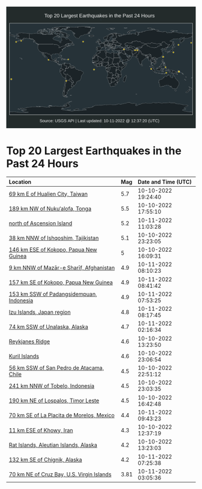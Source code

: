 ![Map](./map.png)

# Top 20 Largest Earthquakes in the Past 24 Hours

| Location | Mag | Date and Time (UTC) |
|:---|:---|:---|
| [69 km E of Hualien City, Taiwan](https://earthquake.usgs.gov/earthquakes/eventpage/us6000isjn) | 5.7 | 10-10-2022 19:24:40 |
| [189 km NW of Nuku‘alofa, Tonga](https://earthquake.usgs.gov/earthquakes/eventpage/us6000isj3) | 5.5 | 10-10-2022 17:55:10 |
| [north of Ascension Island](https://earthquake.usgs.gov/earthquakes/eventpage/us6000ispj) | 5.2 | 10-11-2022 11:03:28 |
| [38 km NNW of Ishqoshim, Tajikistan](https://earthquake.usgs.gov/earthquakes/eventpage/us6000islc) | 5.1 | 10-10-2022 23:23:05 |
| [146 km ESE of Kokopo, Papua New Guinea](https://earthquake.usgs.gov/earthquakes/eventpage/us6000isic) | 5 | 10-10-2022 16:09:31 |
| [9 km NNW of Mazār-e Sharīf, Afghanistan](https://earthquake.usgs.gov/earthquakes/eventpage/us6000isnu) | 4.9 | 10-11-2022 08:10:23 |
| [157 km SE of Kokopo, Papua New Guinea](https://earthquake.usgs.gov/earthquakes/eventpage/us6000isp0) | 4.9 | 10-11-2022 08:41:42 |
| [153 km SSW of Padangsidempuan, Indonesia](https://earthquake.usgs.gov/earthquakes/eventpage/us6000isnr) | 4.9 | 10-11-2022 07:53:25 |
| [Izu Islands, Japan region](https://earthquake.usgs.gov/earthquakes/eventpage/us6000isnw) | 4.8 | 10-11-2022 08:17:45 |
| [74 km SSW of Unalaska, Alaska](https://earthquake.usgs.gov/earthquakes/eventpage/us6000islv) | 4.7 | 10-11-2022 02:16:34 |
| [Reykjanes Ridge](https://earthquake.usgs.gov/earthquakes/eventpage/us6000isi2) | 4.6 | 10-10-2022 13:23:50 |
| [Kuril Islands](https://earthquake.usgs.gov/earthquakes/eventpage/us6000isle) | 4.6 | 10-10-2022 23:06:54 |
| [56 km SSW of San Pedro de Atacama, Chile](https://earthquake.usgs.gov/earthquakes/eventpage/us6000isl5) | 4.5 | 10-10-2022 22:51:12 |
| [241 km NNW of Tobelo, Indonesia](https://earthquake.usgs.gov/earthquakes/eventpage/us6000isla) | 4.5 | 10-10-2022 23:03:35 |
| [190 km NE of Lospalos, Timor Leste](https://earthquake.usgs.gov/earthquakes/eventpage/us6000isik) | 4.5 | 10-10-2022 16:42:48 |
| [70 km SE of La Placita de Morelos, Mexico](https://earthquake.usgs.gov/earthquakes/eventpage/us6000isp7) | 4.4 | 10-11-2022 09:43:23 |
| [11 km ESE of Khowy, Iran](https://earthquake.usgs.gov/earthquakes/eventpage/us6000ishr) | 4.3 | 10-10-2022 12:37:19 |
| [Rat Islands, Aleutian Islands, Alaska](https://earthquake.usgs.gov/earthquakes/eventpage/us6000isip) | 4.2 | 10-10-2022 13:23:03 |
| [132 km SE of Chignik, Alaska](https://earthquake.usgs.gov/earthquakes/eventpage/us6000isne) | 4.2 | 10-11-2022 07:25:38 |
| [70 km NE of Cruz Bay, U.S. Virgin Islands](https://earthquake.usgs.gov/earthquakes/eventpage/pr2022284001) | 3.81 | 10-11-2022 03:05:36 |
